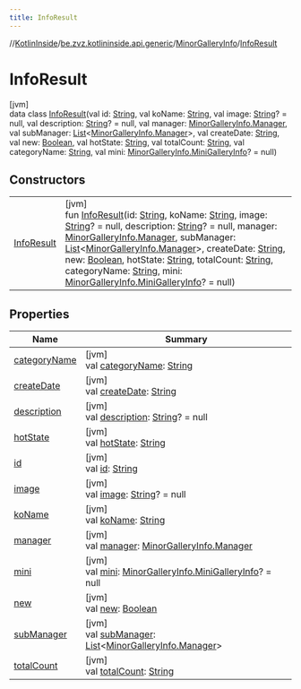 ```yaml
---
title: InfoResult
---
```

//[KotlinInside](../../../../index.html)/[be.zvz.kotlininside.api.generic](../../index.html)/[MinorGalleryInfo](../index.html)/[InfoResult](index.html)



# InfoResult



[jvm]\
data class [InfoResult](index.html)(val id: [String](https://kotlinlang.org/api/latest/jvm/stdlib/kotlin/-string/index.html), val koName: [String](https://kotlinlang.org/api/latest/jvm/stdlib/kotlin/-string/index.html), val image: [String](https://kotlinlang.org/api/latest/jvm/stdlib/kotlin/-string/index.html)? = null, val description: [String](https://kotlinlang.org/api/latest/jvm/stdlib/kotlin/-string/index.html)? = null, val manager: [MinorGalleryInfo.Manager](../-manager/index.html), val subManager: [List](https://kotlinlang.org/api/latest/jvm/stdlib/kotlin.collections/-list/index.html)&lt;[MinorGalleryInfo.Manager](../-manager/index.html)&gt;, val createDate: [String](https://kotlinlang.org/api/latest/jvm/stdlib/kotlin/-string/index.html), val new: [Boolean](https://kotlinlang.org/api/latest/jvm/stdlib/kotlin/-boolean/index.html), val hotState: [String](https://kotlinlang.org/api/latest/jvm/stdlib/kotlin/-string/index.html), val totalCount: [String](https://kotlinlang.org/api/latest/jvm/stdlib/kotlin/-string/index.html), val categoryName: [String](https://kotlinlang.org/api/latest/jvm/stdlib/kotlin/-string/index.html), val mini: [MinorGalleryInfo.MiniGalleryInfo](../-mini-gallery-info/index.html)? = null)



## Constructors


| | |
|---|---|
| [InfoResult](-info-result.html) | [jvm]<br>fun [InfoResult](-info-result.html)(id: [String](https://kotlinlang.org/api/latest/jvm/stdlib/kotlin/-string/index.html), koName: [String](https://kotlinlang.org/api/latest/jvm/stdlib/kotlin/-string/index.html), image: [String](https://kotlinlang.org/api/latest/jvm/stdlib/kotlin/-string/index.html)? = null, description: [String](https://kotlinlang.org/api/latest/jvm/stdlib/kotlin/-string/index.html)? = null, manager: [MinorGalleryInfo.Manager](../-manager/index.html), subManager: [List](https://kotlinlang.org/api/latest/jvm/stdlib/kotlin.collections/-list/index.html)&lt;[MinorGalleryInfo.Manager](../-manager/index.html)&gt;, createDate: [String](https://kotlinlang.org/api/latest/jvm/stdlib/kotlin/-string/index.html), new: [Boolean](https://kotlinlang.org/api/latest/jvm/stdlib/kotlin/-boolean/index.html), hotState: [String](https://kotlinlang.org/api/latest/jvm/stdlib/kotlin/-string/index.html), totalCount: [String](https://kotlinlang.org/api/latest/jvm/stdlib/kotlin/-string/index.html), categoryName: [String](https://kotlinlang.org/api/latest/jvm/stdlib/kotlin/-string/index.html), mini: [MinorGalleryInfo.MiniGalleryInfo](../-mini-gallery-info/index.html)? = null) |


## Properties


| Name | Summary |
|---|---|
| [categoryName](category-name.html) | [jvm]<br>val [categoryName](category-name.html): [String](https://kotlinlang.org/api/latest/jvm/stdlib/kotlin/-string/index.html) |
| [createDate](create-date.html) | [jvm]<br>val [createDate](create-date.html): [String](https://kotlinlang.org/api/latest/jvm/stdlib/kotlin/-string/index.html) |
| [description](description.html) | [jvm]<br>val [description](description.html): [String](https://kotlinlang.org/api/latest/jvm/stdlib/kotlin/-string/index.html)? = null |
| [hotState](hot-state.html) | [jvm]<br>val [hotState](hot-state.html): [String](https://kotlinlang.org/api/latest/jvm/stdlib/kotlin/-string/index.html) |
| [id](id.html) | [jvm]<br>val [id](id.html): [String](https://kotlinlang.org/api/latest/jvm/stdlib/kotlin/-string/index.html) |
| [image](image.html) | [jvm]<br>val [image](image.html): [String](https://kotlinlang.org/api/latest/jvm/stdlib/kotlin/-string/index.html)? = null |
| [koName](ko-name.html) | [jvm]<br>val [koName](ko-name.html): [String](https://kotlinlang.org/api/latest/jvm/stdlib/kotlin/-string/index.html) |
| [manager](manager.html) | [jvm]<br>val [manager](manager.html): [MinorGalleryInfo.Manager](../-manager/index.html) |
| [mini](mini.html) | [jvm]<br>val [mini](mini.html): [MinorGalleryInfo.MiniGalleryInfo](../-mini-gallery-info/index.html)? = null |
| [new](new.html) | [jvm]<br>val [new](new.html): [Boolean](https://kotlinlang.org/api/latest/jvm/stdlib/kotlin/-boolean/index.html) |
| [subManager](sub-manager.html) | [jvm]<br>val [subManager](sub-manager.html): [List](https://kotlinlang.org/api/latest/jvm/stdlib/kotlin.collections/-list/index.html)&lt;[MinorGalleryInfo.Manager](../-manager/index.html)&gt; |
| [totalCount](total-count.html) | [jvm]<br>val [totalCount](total-count.html): [String](https://kotlinlang.org/api/latest/jvm/stdlib/kotlin/-string/index.html) |

